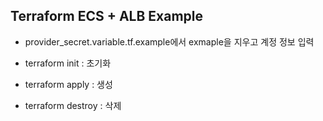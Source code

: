 ## Terraform ECS + ALB Example

- provider_secret.variable.tf.example에서 exmaple을 지우고 계정 정보 입력 
  
- terraform init : 초기화

- terraform apply : 생성

- terraform destroy : 삭제